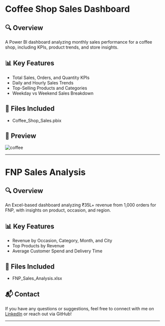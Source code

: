 # Coffee Shop Sales Dashboard

## 🔍 Overview
A Power BI dashboard analyzing monthly sales performance for a coffee shop, including KPIs, product trends, and store insights.

## 📊 Key Features
- Total Sales, Orders, and Quantity KPIs
- Daily and Hourly Sales Trends
- Top-Selling Products and Categories
- Weekday vs Weekend Sales Breakdown

## 📁 Files Included
- Coffee_Shop_Sales.pbix

## 📎 Preview
![coffee](https://github.com/user-attachments/assets/3b53fa75-c092-46d6-8223-6600d78713ce)


---

# FNP Sales Analysis

## 🔍 Overview
An Excel-based dashboard analyzing ₹35L+ revenue from 1,000 orders for FNP, with insights on product, occasion, and region.

## 📊 Key Features
- Revenue by Occasion, Category, Month, and City
- Top Products by Revenue
- Average Customer Spend and Delivery Time

## 📁 Files Included
- FNP_Sales_Analysis.xlsx

## 📬 Contact

If you have any questions or suggestions, feel free to connect with me on [LinkedIn]([https://www.linkedin.com](https://www.linkedin.com/in/pavan-manumarri-/)) or reach out via GitHub!

---
